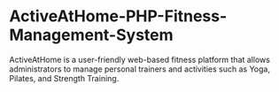 # ActiveAtHome-PHP-Fitness-Management-System
ActiveAtHome is a user-friendly web-based fitness platform that allows administrators to manage personal trainers and activities such as Yoga, Pilates, and Strength Training.
